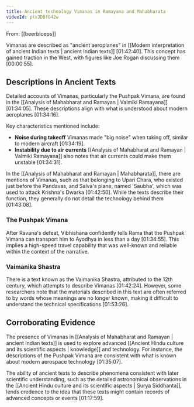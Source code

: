 ```yaml
---
title: Ancient technology Vimanas in Ramayana and Mahabharata
videoId: ptxJDBfO42w
---
```


From: [[beerbiceps]] <br/> 

Vimanas are described as "ancient aeroplanes" in [[Modern interpretation of ancient Indian texts | ancient Indian texts]] <a class="yt-timestamp" data-t="01:42:40">[01:42:40]</a>. This concept has gained traction in the West, with figures like Joe Rogan discussing them <a class="yt-timestamp" data-t="00:00:55">[00:00:55]</a>.

## Descriptions in Ancient Texts

Detailed accounts of Vimanas, particularly the Pushpak Vimana, are found in the [[Analysis of Mahabharat and Ramayan | Valmiki Ramayana]] <a class="yt-timestamp" data-t="01:34:05">[01:34:05]</a>. These descriptions align with what is understood about modern aeroplanes <a class="yt-timestamp" data-t="01:34:16">[01:34:16]</a>.

Key characteristics mentioned include:
*   **Noise during takeoff** Vimanas made "big noise" when taking off, similar to modern aircraft <a class="yt-timestamp" data-t="01:34:19">[01:34:19]</a>.
*   **Instability due to air currents** [[Analysis of Mahabharat and Ramayan | Valmiki Ramayana]] also notes that air currents could make them unstable <a class="yt-timestamp" data-t="01:34:31">[01:34:31]</a>.

In the [[Analysis of Mahabharat and Ramayan | Mahabharata]], there are mentions of Vimanas, such as that belonging to Upari Chara, who existed just before the Pandavas, and Salva's plane, named 'Saubha', which was used to attack Krishna's Dwarka <a class="yt-timestamp" data-t="01:42:50">[01:42:50]</a>. While the texts describe their function, they generally do not detail the technology behind them <a class="yt-timestamp" data-t="01:43:08">[01:43:08]</a>.

### The Pushpak Vimana
After Ravana's defeat, Vibhishana confidently tells Rama that the Pushpak Vimana can transport him to Ayodhya in less than a day <a class="yt-timestamp" data-t="01:34:55">[01:34:55]</a>. This implies a high-speed travel capability that was well-known and reliable within the context of the narrative.

### Vaimanika Shastra
There is a text known as the Vaimanika Shastra, attributed to the 12th century, which attempts to describe Vimanas <a class="yt-timestamp" data-t="01:42:24">[01:42:24]</a>. However, some researchers note that the materials described in this text are often referred to by words whose meanings are no longer known, making it difficult to understand the technical specifications <a class="yt-timestamp" data-t="01:53:26">[01:53:26]</a>.

## Corroborating Evidence

The presence of Vimanas in [[Analysis of Mahabharat and Ramayan | ancient Indian texts]] is used to explore advanced [[Ancient Hindu culture and its scientific aspects | knowledge]] and technology. For instance, the descriptions of the Pushpak Vimana are consistent with what is known about modern aerospace technology <a class="yt-timestamp" data-t="01:35:07">[01:35:07]</a>.

The ability of ancient texts to describe phenomena consistent with later scientific understanding, such as the detailed astronomical observations in the [[Ancient Hindu culture and its scientific aspects | Surya Siddhanta]], lends credence to the idea that these texts might contain records of advanced concepts or events <a class="yt-timestamp" data-t="01:17:59">[01:17:59]</a>.